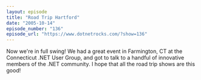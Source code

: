 ```yaml
---
layout: episode
title: "Road Trip Hartford"
date: "2005-10-14"
episode_number: "136"
episode_url: "https://www.dotnetrocks.com/?show=136"
---
```


Now we're in full swing! We had a great event in Farmington, CT at the Connecticut .NET User Group, and got to talk to a handful of innovative members of the .NET community. I hope that all the road trip shows are this good!
